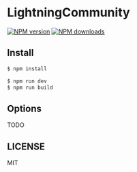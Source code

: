 # LightningCommunity

[![NPM version](https://img.shields.io/npm/v/LightningCommunity.svg?style=flat)](https://npmjs.org/package/lightning-community)
[![NPM downloads](http://img.shields.io/npm/dm/LightningCommunity.svg?style=flat)](https://npmjs.org/package/lightning-community)

## Install

```bash
$ npm install
```

```bash
$ npm run dev
$ npm run build
```

## Options

TODO

## LICENSE

MIT
